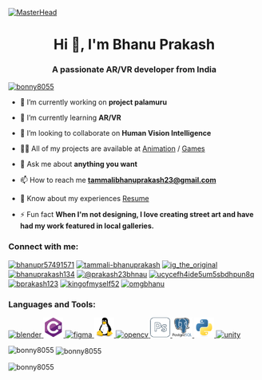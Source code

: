 
[![MasterHead](https://upload.wikimedia.org/wikipedia/commons/7/7e/Knowledge_Is_Human_Homepage_Animated_Banner.gif)](https://rishavchanda.io)
<h1 align="center">Hi 👋, I'm Bhanu Prakash</h1>
<h3 align="center">A passionate AR/VR developer from India</h3>

<p align="left"> <a href="https://github.com/ryo-ma/github-profile-trophy"><img src="https://github-profile-trophy.vercel.app/?username=bonny8055" alt="bonny8055" /></a> </p>

- 🔭 I’m currently working on **project palamuru**

- 🌱 I’m currently learning **AR/VR**

- 👯 I’m looking to collaborate on **Human Vision Intelligence**

- 👨‍💻 All of my projects are available at [Animation](https://www.behance.net/bhanuprakash134) / [Games](https://bhanuprakash.itch.io/)

- 💬 Ask me about **anything you want**

- 📫 How to reach me **tammalibhanuprakash23@gmail.com**

- 📄 Know about my experiences [Resume](https://drive.google.com/file/d/1qrGfAGFAAvJfPVKtxasZOiW2mbvah-EH/view?usp=drive_link)

- ⚡ Fun fact **When I'm not designing, I love creating street art and have had my work featured in local galleries.**

<h3 align="left">Connect with me:</h3>
<p align="left">
<a href="https://twitter.com/bhanupr57491571" target="blank"><img align="center" src="https://raw.githubusercontent.com/rahuldkjain/github-profile-readme-generator/master/src/images/icons/Social/twitter.svg" alt="bhanupr57491571" height="30" width="40" /></a>
<a href="https://linkedin.com/in/tammali-bhanuprakash" target="blank"><img align="center" src="https://raw.githubusercontent.com/rahuldkjain/github-profile-readme-generator/master/src/images/icons/Social/linked-in-alt.svg" alt="tammali-bhanuprakash" height="30" width="40" /></a>
<a href="https://instagram.com/ig_the_original" target="blank"><img align="center" src="https://raw.githubusercontent.com/rahuldkjain/github-profile-readme-generator/master/src/images/icons/Social/instagram.svg" alt="ig_the_original" height="30" width="40" /></a>
<a href="https://www.behance.net/bhanuprakash134" target="blank"><img align="center" src="https://raw.githubusercontent.com/rahuldkjain/github-profile-readme-generator/master/src/images/icons/Social/behance.svg" alt="bhanuprakash134" height="30" width="40" /></a>
<a href="https://medium.com/@prakash23bhnau" target="blank"><img align="center" src="https://raw.githubusercontent.com/rahuldkjain/github-profile-readme-generator/master/src/images/icons/Social/medium.svg" alt="@prakash23bhnau" height="30" width="40" /></a>
<a href="https://www.youtube.com/c/ucycefh4ide5um5sbdhpun8q" target="blank"><img align="center" src="https://raw.githubusercontent.com/rahuldkjain/github-profile-readme-generator/master/src/images/icons/Social/youtube.svg" alt="ucycefh4ide5um5sbdhpun8q" height="30" width="40" /></a>
<a href="https://www.codechef.com/users/bprakash123" target="blank"><img align="center" src="https://cdn.jsdelivr.net/npm/simple-icons@3.1.0/icons/codechef.svg" alt="bprakash123" height="30" width="40" /></a>
<a href="https://www.hackerrank.com/kingofmyself52" target="blank"><img align="center" src="https://raw.githubusercontent.com/rahuldkjain/github-profile-readme-generator/master/src/images/icons/Social/hackerrank.svg" alt="kingofmyself52" height="30" width="40" /></a>
<a href="https://codeforces.com/profile/omgbhanu" target="blank"><img align="center" src="https://raw.githubusercontent.com/rahuldkjain/github-profile-readme-generator/master/src/images/icons/Social/codeforces.svg" alt="omgbhanu" height="30" width="40" /></a>
</p>

<h3 align="left">Languages and Tools:</h3>
<p align="left"> <a href="https://www.blender.org/" target="_blank" rel="noreferrer"> <img src="https://download.blender.org/branding/community/blender_community_badge_white.svg" alt="blender" width="40" height="40"/> </a> <a href="https://www.w3schools.com/cs/" target="_blank" rel="noreferrer"> <img src="https://raw.githubusercontent.com/devicons/devicon/master/icons/csharp/csharp-original.svg" alt="csharp" width="40" height="40"/> </a> <a href="https://www.figma.com/" target="_blank" rel="noreferrer"> <img src="https://www.vectorlogo.zone/logos/figma/figma-icon.svg" alt="figma" width="40" height="40"/> </a> <a href="https://www.linux.org/" target="_blank" rel="noreferrer"> <img src="https://raw.githubusercontent.com/devicons/devicon/master/icons/linux/linux-original.svg" alt="linux" width="40" height="40"/> </a> <a href="https://opencv.org/" target="_blank" rel="noreferrer"> <img src="https://www.vectorlogo.zone/logos/opencv/opencv-icon.svg" alt="opencv" width="40" height="40"/> </a> <a href="https://www.photoshop.com/en" target="_blank" rel="noreferrer"> <img src="https://raw.githubusercontent.com/devicons/devicon/master/icons/photoshop/photoshop-line.svg" alt="photoshop" width="40" height="40"/> </a> <a href="https://www.postgresql.org" target="_blank" rel="noreferrer"> <img src="https://raw.githubusercontent.com/devicons/devicon/master/icons/postgresql/postgresql-original-wordmark.svg" alt="postgresql" width="40" height="40"/> </a> <a href="https://www.python.org" target="_blank" rel="noreferrer"> <img src="https://raw.githubusercontent.com/devicons/devicon/master/icons/python/python-original.svg" alt="python" width="40" height="40"/> </a> <a href="https://unity.com/" target="_blank" rel="noreferrer"> <img src="https://www.vectorlogo.zone/logos/unity3d/unity3d-icon.svg" alt="unity" width="40" height="40"/> </a> </p>

<p><img align="left" src="https://github-readme-stats.vercel.app/api/top-langs?username=bonny8055&show_icons=true&locale=en&layout=compact" alt="bonny8055" /></p>

<p>&nbsp;<img align="center" src="https://github-readme-stats.vercel.app/api?username=bonny8055&show_icons=true&locale=en" alt="bonny8055" /></p>

<p><img align="center" src="https://github-readme-streak-stats.herokuapp.com/?user=bonny8055&" alt="bonny8055" /></p>
